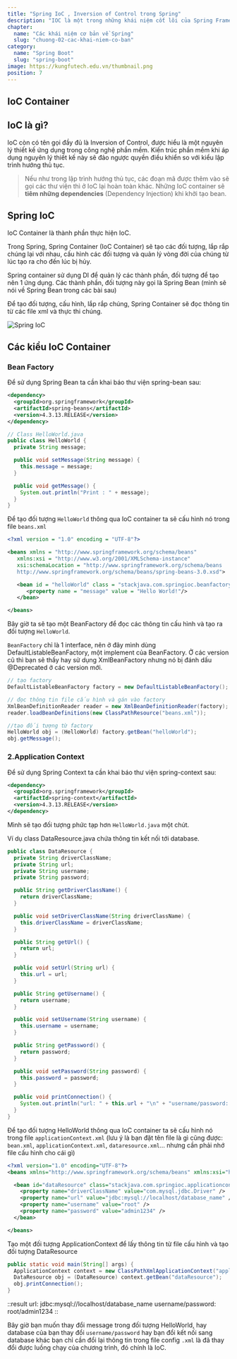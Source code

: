```yaml
---
title: "Spring IoC , Inversion of Control trong Spring"
description: "IOC là một trong những khái niệm cốt lõi của Spring Framework"
chapter:
  name: "Các khái niệm cơ bản về Spring"
  slug: "chuong-02-cac-khai-niem-co-ban"
category:
  name: "Spring Boot"
  slug: "spring-boot"
image: https://kungfutech.edu.vn/thumbnail.png
position: 7
---
```


## IoC Container

## IoC là gì?

IoC còn có tên gọi đầy đủ là Inversion of Control, được hiểu là một nguyên lý thiết kế ứng dụng trong công nghệ phần mềm. Kiến trúc phần mềm khi áp dụng nguyên lý thiết kế này sẽ đảo ngược quyền điều khiển so với kiểu lập trình hướng thủ tục.

> Nếu như trong lập trình hướng thủ tục, các đoạn mã được thêm vào sẽ gọi các thư viện thì ở IoC lại hoàn toàn khác. Những IoC container sẽ **tiêm những dependencies** (Dependency Injection) khi khởi tạo bean.

## Spring IoC

IoC Container là thành phần thực hiện IoC.

Trong Spring, Spring Container (IoC Container) sẽ tạo các đối tượng, lắp rắp chúng lại với nhau, cấu hình các đối tượng và quản lý vòng đời của chúng từ lúc tạo ra cho đến lúc bị hủy.

Spring container sử dụng DI để quản lý các thành phần, đối tượng để tạo nên 1 ứng dụng. Các thành phần, đối tượng này gọi là Spring Bean (mình sẽ nói về Spring Bean trong các bài sau)

Để tạo đối tượng, cấu hình, lắp rắp chúng, Spring Container sẽ đọc thông tin từ các file xml và thực thi chúng.

![Spring IoC](https://github.com/techmely/hoc-lap-trinh/assets/29374426/a0a2b744-45ce-44c4-8f39-4a7529379647)

## Các kiểu IoC Container

### Bean Factory

Để sử dụng Spring Bean ta cần khai báo thư viện spring-bean sau:

```xml
<dependency>
  <groupId>org.springframework</groupId>
  <artifactId>spring-beans</artifactId>
  <version>4.3.13.RELEASE</version>
</dependency>
```

```java
// Class HelloWorld.java
public class HelloWorld {
  private String message;

  public void setMessage(String message) {
    this.message = message;
  }

  public void getMessage() {
    System.out.println("Print : " + message);
  }
}
```

Để tạo đối tượng `HelloWorld` thông qua IoC container ta sẽ cấu hình nó trong file `beans.xml`

```xml
<?xml version = "1.0" encoding = "UTF-8"?>

<beans xmlns = "http://www.springframework.org/schema/beans"
   xmlns:xsi = "http://www.w3.org/2001/XMLSchema-instance"
   xsi:schemaLocation = "http://www.springframework.org/schema/beans
   http://www.springframework.org/schema/beans/spring-beans-3.0.xsd">

   <bean id = "helloWorld" class = "stackjava.com.springioc.beanfactory.HelloWorld" >
      <property name = "message" value = "Hello World!"/>
   </bean>

</beans>
```

Bây giờ ta sẽ tạo một BeanFactory để đọc các thông tin cấu hình và tạo ra đối tượng `HelloWorld`.

`BeanFactory` chỉ là 1 interface, nên ở đây mình dùng DefaultListableBeanFactory, một implement của BeanFactory. Ở các version cũ thì bạn sẽ thấy hay sử dụng XmlBeanFactory nhưng nó bị đánh dấu @Deprecated ở các version mới.

```java
// tạo factory
DefaultListableBeanFactory factory = new DefaultListableBeanFactory();

// đọc thông tin file cấu hình và gán vào factory
XmlBeanDefinitionReader reader = new XmlBeanDefinitionReader(factory);
reader.loadBeanDefinitions(new ClassPathResource("beans.xml"));

//tạo đối tượng từ factory
HelloWorld obj = (HelloWorld) factory.getBean("helloWorld");
obj.getMessage();

```

### 2.Application Context

Để sử dụng Spring Context ta cần khai báo thư viện spring-context sau:

```xml
<dependency>
  <groupId>org.springframework</groupId>
  <artifactId>spring-context</artifactId>
  <version>4.3.13.RELEASE</version>
</dependency>
```

Mình sẽ tạo đối tượng phức tạp hơn `HelloWorld.java` một chút.

Ví dụ class DataResource.java chứa thông tin kết nối tới database.

```java
public class DataResource {
  private String driverClassName;
  private String url;
  private String username;
  private String password;

  public String getDriverClassName() {
    return driverClassName;
  }

  public void setDriverClassName(String driverClassName) {
    this.driverClassName = driverClassName;
  }

  public String getUrl() {
    return url;
  }

  public void setUrl(String url) {
    this.url = url;
  }

  public String getUsername() {
    return username;
  }

  public void setUsername(String username) {
    this.username = username;
  }

  public String getPassword() {
    return password;
  }

  public void setPassword(String password) {
    this.password = password;
  }

  public void printConnection() {
    System.out.println("url: " + this.url + "\n" + "username/password: " + this.username + "/" + this.password);
  }
}
```

Để tạo đối tượng HelloWorld thông qua IoC container ta sẽ cấu hình nó trong file `applicationContext.xml` (lưu ý là bạn đặt tên file là gì cũng được: `bean.xml`, `applicationContext.xml`, `dataresource.xml`… nhưng cần phải nhớ file cấu hình cho cái gì)

```xml
<?xml version="1.0" encoding="UTF-8"?>
<beans xmlns="http://www.springframework.org/schema/beans" xmlns:xsi="http://www.w3.org/2001/XMLSchema-instance" xmlns:p="http://www.springframework.org/schema/p" xsi:schemaLocation="http://www.springframework.org/schema/beans http://www.springframework.org/schema/beans/spring-beans-3.0.xsd">

  <bean id="dataResource" class="stackjava.com.springioc.applicationcontext.DataResource">
    <property name="driverClassName" value="com.mysql.jdbc.Driver" />
    <property name="url" value="jdbc:mysql://localhost/database_name" />
    <property name="username" value="root" />
    <property name="password" value="admin1234" />
  </bean>

</beans>
```

Tạo một đối tượng ApplicationContext để lấy thông tin từ file cấu hình và tạo đối tượng DataResource

```java
public static void main(String[] args) {
  ApplicationContext context = new ClassPathXmlApplicationContext("applicationContext.xml");
  DataResource obj = (DataResource) context.getBean("dataResource");
  obj.printConnection();
}
```

::result
url: jdbc:mysql://localhost/database_name
username/password: root/admin1234
::

Bây giờ bạn muốn thay đổi message trong đối tượng HelloWorld, hay database của bạn thay đổi `username/password` hay bạn đổi kết nối sang database khác bạn chỉ cần đổi lại thông tin trong file config `.xml` là đã thay đổi được luồng chạy của chương trình, đó chính là IoC.
